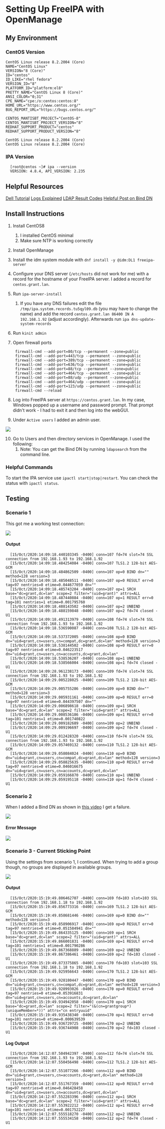 # Setting Up FreeIPA with OpenManage

## My Environment

### CentOS Version

    CentOS Linux release 8.2.2004 (Core)
    NAME="CentOS Linux"
    VERSION="8 (Core)"
    ID="centos"
    ID_LIKE="rhel fedora"
    VERSION_ID="8"
    PLATFORM_ID="platform:el8"
    PRETTY_NAME="CentOS Linux 8 (Core)"
    ANSI_COLOR="0;31"
    CPE_NAME="cpe:/o:centos:centos:8"
    HOME_URL="https://www.centos.org/"
    BUG_REPORT_URL="https://bugs.centos.org/"

    CENTOS_MANTISBT_PROJECT="CentOS-8"
    CENTOS_MANTISBT_PROJECT_VERSION="8"
    REDHAT_SUPPORT_PRODUCT="centos"
    REDHAT_SUPPORT_PRODUCT_VERSION="8"

    CentOS Linux release 8.2.2004 (Core)
    CentOS Linux release 8.2.2004 (Core)

### IPA Version

      [root@centos ~]# ipa --version
      VERSION: 4.8.4, API_VERSION: 2.235

## Helpful Resources

[Dell Tutorial](https://www.youtube.com/watch?v=pOojNfNbQ80&ab_channel=DellEMCSupport)
[Logs Explained](https://access.redhat.com/documentation/en-us/red_hat_directory_server/10/html/configuration_command_and_file_reference/logs-reference)
[LDAP Result Codes](https://access.redhat.com/documentation/en-us/red_hat_directory_server/10/html/configuration_command_and_file_reference/LDAP_Result_Codes)
[Helpful Post on Bind DN](https://serverfault.com/questions/616698/in-ldap-what-exactly-is-a-bind-dn)

## Install Instructions

1. Install CentOS8
   1. I installed CentOS minimal
   2. Make sure NTP is working correctly
2. Install OpenManage
3. Install the idm system module with `dnf install -y @idm:DL1 freeipa-server`
4. Configure your DNS server (`/etc/hosts` did not work for me) with a record for the hostname of your FreeIPA server. I added a record for `centos.grant.lan`.
5. Run `ipa-server-install`
   1. If you have any DNS failures edit the file `/tmp/ipa.system.records.tu5qyl09.db` (you may have to change the name) and add the record `centos.grant.lan 86400 IN A 192.168.1.92` (adjust accordingly). Afterwards run `ipa dns-update-system-records`
6. Run `kinit admin`
7. Open firewall ports

        firewall-cmd --add-port=80/tcp --permanent --zone=public
        firewall-cmd --add-port=443/tcp --permanent --zone=public
        firewall-cmd --add-port=389/tcp --permanent --zone=public
        firewall-cmd --add-port=636/tcp --permanent --zone=public
        firewall-cmd --add-port=88/tcp --permanent --zone=public
        firewall-cmd --add-port=464/tcp --permanent --zone=public
        firewall-cmd --add-port=88/udp --permanent --zone=public
        firewall-cmd --add-port=464/udp --permanent --zone=public
        firewall-cmd --add-port=123/udp --permanent --zone=public
        firewall-cmd --reload

8. Log into FreeIPA server at `https://centos.grant.lan`. In my case, Windows popped up a username and password prompt. That prompt didn't work - I had to exit it and then log into the webGUI.
9. Under `Active users` I added an admin user.

![](images/2020-10-14-15-26-57.png)

10. Go to Users and then directory services in OpenManage. I used the following:
    1.  Note: You can get the Bind DN by running `ldapsearch` from the command line.

### Helpful Commands

To start the IPA service use `ipactl start|stop|restart`. You can check the status with `ipactl status`.

## Testing

### Scenario 1

This got me a working test connection:

![](images/2020-10-15-14-10-16.png)

#### Output

      [15/Oct/2020:14:09:18.440103345 -0400] conn=107 fd=74 slot=74 SSL connection from 192.168.1.93 to 192.168.1.92
      [15/Oct/2020:14:09:18.484254084 -0400] conn=107 TLS1.2 128-bit AES-GCM
      [15/Oct/2020:14:09:18.484862509 -0400] conn=107 op=0 BIND dn="" method=128 version=3
      [15/Oct/2020:14:09:18.485048511 -0400] conn=107 op=0 RESULT err=0 tag=97 nentries=0 etime=0.044677059 dn=""
      [15/Oct/2020:14:09:18.485743204 -0400] conn=107 op=1 SRCH base="dc=grant,dc=lan" scope=2 filter="(uid=grant)" attrs=ALL
      [15/Oct/2020:14:09:18.487440884 -0400] conn=107 op=1 RESULT err=0 tag=101 nentries=1 etime=0.001795760
      [15/Oct/2020:14:09:18.488143502 -0400] conn=107 op=2 UNBIND
      [15/Oct/2020:14:09:18.488159848 -0400] conn=107 op=2 fd=74 closed - U1
      [15/Oct/2020:14:09:18.491313979 -0400] conn=108 fd=74 slot=74 SSL connection from 192.168.1.93 to 192.168.1.92
      [15/Oct/2020:14:09:18.536590087 -0400] conn=108 TLS1.2 128-bit AES-GCM
      [15/Oct/2020:14:09:18.537372005 -0400] conn=108 op=0 BIND dn="uid=grant,cn=users,cn=compat,dc=grant,dc=lan" method=128 version=3
      [15/Oct/2020:14:09:18.538144502 -0400] conn=108 op=0 RESULT err=0 tag=97 nentries=0 etime=0.046223517 dn="uid=grant,cn=users,cn=accounts,dc=grant,dc=lan"
      [15/Oct/2020:14:09:18.538536207 -0400] conn=108 op=1 UNBIND
      [15/Oct/2020:14:09:18.538566004 -0400] conn=108 op=1 fd=74 closed - U1
      [15/Oct/2020:14:09:28.961238173 -0400] conn=109 fd=74 slot=74 SSL connection from 192.168.1.93 to 192.168.1.92
      [15/Oct/2020:14:09:29.005228025 -0400] conn=109 TLS1.2 128-bit AES-GCM
      [15/Oct/2020:14:09:29.005755286 -0400] conn=109 op=0 BIND dn="" method=128 version=3
      [15/Oct/2020:14:09:29.005931161 -0400] conn=109 op=0 RESULT err=0 tag=97 nentries=0 etime=0.044397507 dn=""
      [15/Oct/2020:14:09:29.006898618 -0400] conn=109 op=1 SRCH base="dc=grant,dc=lan" scope=2 filter="(uid=grant)" attrs=ALL
      [15/Oct/2020:14:09:29.008536186 -0400] conn=109 op=1 RESULT err=0 tag=101 nentries=1 etime=0.001740822
      [15/Oct/2020:14:09:29.009182689 -0400] conn=109 op=2 UNBIND
      [15/Oct/2020:14:09:29.009196697 -0400] conn=109 op=2 fd=74 closed - U1
      [15/Oct/2020:14:09:29.012428320 -0400] conn=110 fd=74 slot=74 SSL connection from 192.168.1.93 to 192.168.1.92
      [15/Oct/2020:14:09:29.057469132 -0400] conn=110 TLS1.2 128-bit AES-GCM
      [15/Oct/2020:14:09:29.058084024 -0400] conn=110 op=0 BIND dn="uid=grant,cn=users,cn=compat,dc=grant,dc=lan" method=128 version=3
      [15/Oct/2020:14:09:29.058825635 -0400] conn=110 op=0 RESULT err=0 tag=97 nentries=0 etime=0.046016675 dn="uid=grant,cn=users,cn=accounts,dc=grant,dc=lan"
      [15/Oct/2020:14:09:29.059166870 -0400] conn=110 op=1 UNBIND
      [15/Oct/2020:14:09:29.059195118 -0400] conn=110 op=1 fd=74 closed - U1

### Scenario 2

When I added a Bind DN as shown in [this video](https://www.youtube.com/watch?v=pOojNfNbQ80&ab_channel=DellEMCSupport) I get a failure.

![](images/2020-10-15-14-13-21.png)

#### Error Message

![](images/2020-10-15-14-12-24.png)

### Scenario 3 - Current Sticking Point

Using the settings from scenario 1, I continued. When trying to add a group though, no groups are displayed in available groups.

![](images/2020-10-15-15-21-27.png)

#### Output

      [15/Oct/2020:15:19:49.806462707 -0400] conn=169 fd=103 slot=103 SSL connection from 192.168.1.18 to 192.168.1.92
      [15/Oct/2020:15:19:49.856773316 -0400] conn=169 TLS1.2 128-bit AES-GCM
      [15/Oct/2020:15:19:49.858681446 -0400] conn=169 op=0 BIND dn="" method=128 version=3
      [15/Oct/2020:15:19:49.858906917 -0400] conn=169 op=0 RESULT err=0 tag=97 nentries=0 etime=0.051584941 dn=""
      [15/Oct/2020:15:19:49.864335125 -0400] conn=169 op=1 SRCH base="dc=grant,dc=lan" scope=2 filter="(uid=grant)" attrs=ALL
      [15/Oct/2020:15:19:49.866001831 -0400] conn=169 op=1 RESULT err=0 tag=101 nentries=1 etime=0.001790286
      [15/Oct/2020:15:19:49.867368889 -0400] conn=169 op=2 UNBIND
      [15/Oct/2020:15:19:49.867386461 -0400] conn=169 op=2 fd=103 closed - U1
      [15/Oct/2020:15:19:49.873375865 -0400] conn=170 fd=103 slot=103 SSL connection from 192.168.1.18 to 192.168.1.92
      [15/Oct/2020:15:19:49.925956643 -0400] conn=170 TLS1.2 128-bit AES-GCM
      [15/Oct/2020:15:19:49.928180447 -0400] conn=170 op=0 BIND dn="uid=grant,cn=users,cn=compat,dc=grant,dc=lan" method=128 version=3
      [15/Oct/2020:15:19:49.928993026 -0400] conn=170 op=0 RESULT err=0 tag=97 nentries=0 etime=0.053916831 dn="uid=grant,cn=users,cn=accounts,dc=grant,dc=lan"
      [15/Oct/2020:15:19:49.934942058 -0400] conn=170 op=1 SRCH base="dc=grant,dc=lan" scope=2 filter="(&(cn=grantgroup*)(uniqueMember=*))" attrs="cn entryuuid"
      [15/Oct/2020:15:19:49.935438340 -0400] conn=170 op=1 RESULT err=0 tag=101 nentries=0 etime=0.000639539
      [15/Oct/2020:15:19:49.936729725 -0400] conn=170 op=2 UNBIND
      [15/Oct/2020:15:19:49.936744908 -0400] conn=170 op=2 fd=103 closed - U1


#### Log Output

      [15/Oct/2020:14:12:07.504942397 -0400] conn=112 fd=74 slot=74 SSL connection from 192.168.1.93 to 192.168.1.92
      [15/Oct/2020:14:12:07.550456498 -0400] conn=112 TLS1.2 128-bit AES-GCM
      [15/Oct/2020:14:12:07.551077266 -0400] conn=112 op=0 BIND dn="uid=grant,cn=users,cn=accounts,dc=grant,dc=lan" method=128 version=3
      [15/Oct/2020:14:12:07.551767359 -0400] conn=112 op=0 RESULT err=0 tag=97 nentries=0 etime=0.046428458 dn="uid=grant,cn=users,cn=accounts,dc=grant,dc=lan"
      [15/Oct/2020:14:12:07.552283396 -0400] conn=112 op=1 SRCH base="dc=grant,dc=lan" scope=2 filter="(uid=grant)" attrs=ALL
      [15/Oct/2020:14:12:07.553922212 -0400] conn=112 op=1 RESULT err=0 tag=101 nentries=1 etime=0.001752227
      [15/Oct/2020:14:12:07.555518270 -0400] conn=112 op=2 UNBIND
      [15/Oct/2020:14:12:07.555534158 -0400] conn=112 op=2 fd=74 closed - U1
